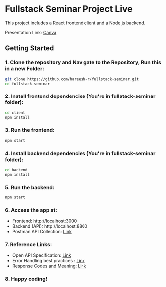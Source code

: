 # Fullstack Seminar Project Live

This project includes a React frontend client and a Node.js backend.

Presentation Link: [Canva](https://www.canva.com/design/DAFsDBxWCfw/sDAytX54lp88zVoD1DrLRA/view?utm_content=DAFsDBxWCfw&utm_campaign=designshare&utm_medium=link&utm_source=publishsharelink)

## Getting Started

### 1. Clone the repository and Navigate to the Repository, Run this in a new Folder:
```bash
git clone https://github.com/hareesh-r/fullstack-seminar.git
cd fullstack-seminar
```

### 2. Install frontend dependencies (You're in fullstack-seminar folder):

```bash
cd client
npm install
```
### 3. Run the frontend:

```bash
npm start
```
### 4. Install backend dependencies (You're in fullstack-seminar folder):

```bash
cd backend
npm install
```

### 5. Run the backend:

```bash
npm start
```

### 6. Access the app at:

- Frontend: http://localhost:3000
- Backend (API): http://localhost:8800
- Postman API Collection: [Link](https://api.postman.com/collections/15702353-f2f54e22-1b3f-4ab5-aa9a-840dc74c812e?access_key=PMAT-01H891552PFWT4T7N40NNDFAQF)

### 7. Reference Links:
- Open API Specification: [Link](https://swagger.io/specification/)
- Error Handling best practices : [Link](https://www.baeldung.com/rest-api-error-handling-best-practices#handling)
- Response Codes and Meaning: [Link](https://developer.mozilla.org/en-US/docs/Web/HTTP/Status)

### 8. Happy coding!
